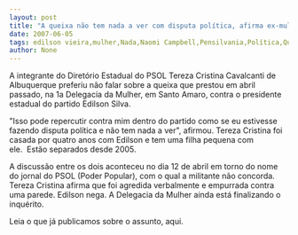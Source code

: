 ```yaml
---
layout: post
title: "A queixa não tem nada a ver com disputa política, afirma ex-mulher de Edilson Silva"
date: 2007-06-05
tags: edilson vieira,mulher,Nada,Naomi Campbell,Pensilvania,Política,Queixas
author: None
---
```

A integrante do Diret&oacute;rio Estadual do PSOL Tereza Cristina Cavalcanti de Albuquerque preferiu n&atilde;o falar sobre a queixa que prestou em abril passado, na 1a Delegacia da Mulher, em Santo Amaro, contra o presidente estadual do partido Edilson Silva.&nbsp;

&quot;Isso pode repercutir contra mim dentro do partido como se eu estivesse fazendo disputa pol&iacute;tica e n&atilde;o tem nada a ver&quot;, afirmou. Tereza Cristina foi casada por quatro anos com Edilson e tem uma filha pequena com ele.&nbsp;&nbsp;Est&atilde;o separados desde 2005.

A discuss&atilde;o entre os dois aconteceu no dia 12 de abril em torno do nome do jornal do PSOL (Poder Popular), com o qual a militante n&atilde;o concorda. Tereza Cristina afirma que foi agredida verbalmente e empurrada contra uma parede. Edilson nega. A Delegacia da Mulher ainda est&aacute; finalizando o inqu&eacute;rito.

Leia o que j&aacute; publicamos sobre o assunto, aqui. 
